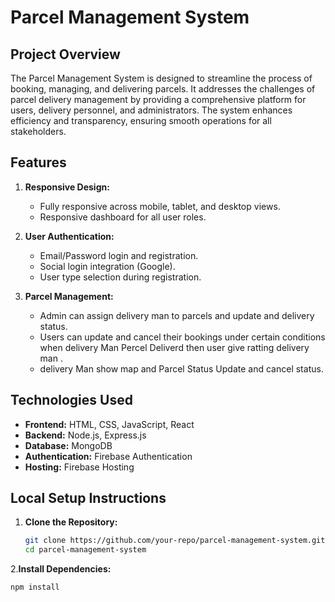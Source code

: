 # Parcel Management System

## Project Overview
The Parcel Management System is designed to streamline the process of booking, managing, and delivering parcels. It addresses the challenges of parcel delivery management by providing a comprehensive platform for users, delivery personnel, and administrators. The system enhances efficiency and transparency, ensuring smooth operations for all stakeholders.

## Features

1. **Responsive Design:**
   - Fully responsive across mobile, tablet, and desktop views.
   - Responsive dashboard for all user roles.

2. **User Authentication:**
   - Email/Password login and registration.
   - Social login integration (Google).
   - User type selection during registration.

3. **Parcel Management:**
   - Admin can assign delivery man to parcels and update and  delivery status.
   - Users can  update and cancel their bookings under certain conditions when delivery Man Percel Deliverd then user give ratting 
     delivery man .
   - delivery Man show map and Parcel Status Update and cancel status.

## Technologies Used

- **Frontend:** HTML, CSS, JavaScript, React
- **Backend:** Node.js, Express.js
- **Database:** MongoDB
- **Authentication:** Firebase Authentication
- **Hosting:** Firebase Hosting

## Local Setup Instructions

1. **Clone the Repository:**
   ```bash
   git clone https://github.com/your-repo/parcel-management-system.git
   cd parcel-management-system

2.**Install Dependencies:**
   ```bash
   npm install



